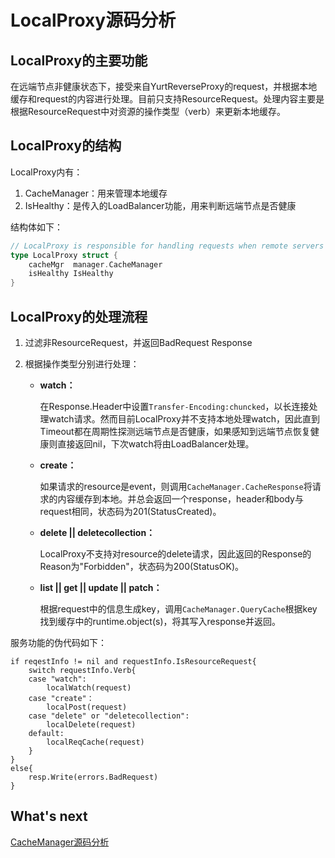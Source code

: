 # LocalProxy源码分析



## LocalProxy的主要功能

在远端节点非健康状态下，接受来自YurtReverseProxy的request，并根据本地缓存和request的内容进行处理。目前只支持ResourceRequest。处理内容主要是根据ResourceRequest中对资源的操作类型（verb）来更新本地缓存。



## LocalProxy的结构

LocalProxy内有：

1. CacheManager：用来管理本地缓存
2. IsHealthy：是传入的LoadBalancer功能，用来判断远端节点是否健康

结构体如下：

```go
// LocalProxy is responsible for handling requests when remote servers are unhealthy
type LocalProxy struct {
	cacheMgr  manager.CacheManager
	isHealthy IsHealthy
}
```



## LocalProxy的处理流程

1. 过滤非ResourceRequest，并返回BadRequest Response

2. 根据操作类型分别进行处理：

   - **watch：**

     在Response.Header中设置`Transfer-Encoding:chuncked`，以长连接处理watch请求。然而目前LocalProxy并不支持本地处理watch，因此直到Timeout都在周期性探测远端节点是否健康，如果感知到远端节点恢复健康则直接返回nil，下次watch将由LoadBalancer处理。

   - **create：**

     如果请求的resource是event，则调用`CacheManager.CacheResponse`将请求的内容缓存到本地。并总会返回一个response，header和body与request相同，状态码为201(StatusCreated)。

   - **delete || deletecollection：**

     LocalProxy不支持对resource的delete请求，因此返回的Response的Reason为"Forbidden"，状态码为200(StatusOK)。

   - **list || get || update || patch：**

     根据request中的信息生成key，调用`CacheManager.QueryCache`根据key找到缓存中的runtime.object(s)，将其写入response并返回。

服务功能的伪代码如下：

```
if reqestInfo != nil and requestInfo.IsResourceRequest{
	switch requestInfo.Verb{
	case "watch":
		localWatch(request)
	case "create"：
		localPost(request)
	case "delete" or "deletecollection":
		localDelete(request)
	default:
		localReqCache(request)
	}
}
else{
	resp.Write(errors.BadRequest)
}
```





## What's next

[CacheManager源码分析](./CacheManager源码分析.md)